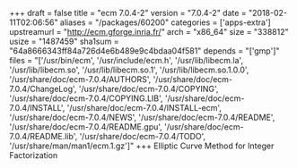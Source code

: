 +++
draft = false
title = "ecm 7.0.4-2"
version = "7.0.4-2"
date = "2018-02-11T02:06:56"
aliases = "/packages/60200"
categories = ['apps-extra']
upstreamurl = "http://ecm.gforge.inria.fr/"
arch = "x86_64"
size = "338812"
usize = "1487459"
sha1sum = "64a8666343ff84a726d4e6b489e9c4bdaa04f581"
depends = "['gmp']"
files = "['/usr/bin/ecm', '/usr/include/ecm.h', '/usr/lib/libecm.la', '/usr/lib/libecm.so', '/usr/lib/libecm.so.1', '/usr/lib/libecm.so.1.0.0', '/usr/share/doc/ecm-7.0.4/AUTHORS', '/usr/share/doc/ecm-7.0.4/ChangeLog', '/usr/share/doc/ecm-7.0.4/COPYING', '/usr/share/doc/ecm-7.0.4/COPYING.LIB', '/usr/share/doc/ecm-7.0.4/INSTALL', '/usr/share/doc/ecm-7.0.4/INSTALL-ecm', '/usr/share/doc/ecm-7.0.4/NEWS', '/usr/share/doc/ecm-7.0.4/README', '/usr/share/doc/ecm-7.0.4/README.gpu', '/usr/share/doc/ecm-7.0.4/README.lib', '/usr/share/doc/ecm-7.0.4/TODO', '/usr/share/man/man1/ecm.1.gz']"
+++
Elliptic Curve Method for Integer Factorization